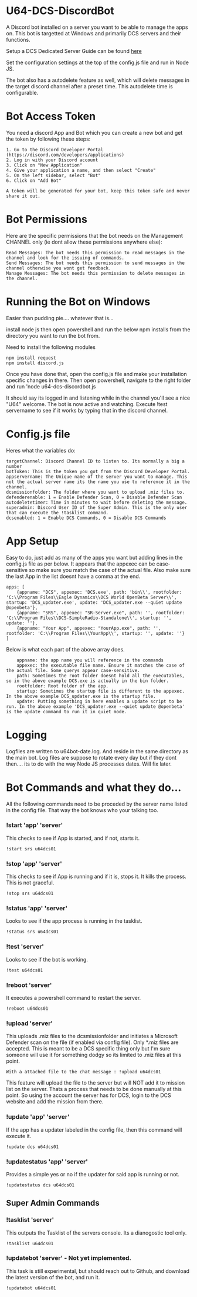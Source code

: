 # U64-DCS-DiscordBot
A Discord bot installed on a server you want to be able to manage the apps on. This bot is targetted at Windows and primarily DCS servers and their functions. 

Setup a DCS Dedicated Server Guide can be found [here](https://github.com/NZCypher819/U64DCSDiscord/blob/master/DCS-Server-Setup-Guide.md)

Set the configuration settings at the top of the config.js file and run in Node JS. 

The bot also has a autodelete feature as well, which will delete messages in the target discord channel after a preset time. This autodelete time is configurable.

# Bot Access Token
You need a discord App and Bot which you can create a new bot and get the token by following these steps:

    1. Go to the Discord Developer Portal (https://discord.com/developers/applications)
    2. Log in with your Discord account
    3. Click on "New Application"
    4. Give your application a name, and then select "Create"
    5. On the left sidebar, select "Bot"
    6. Click on "Add Bot"
    
    A token will be generated for your bot, keep this token safe and never share it out.

# Bot Permissions
Here are the specific permissions that the bot needs on the Management CHANNEL only (ie dont allow these permissions anywhere else):

    Read Messages: The bot needs this permission to read messages in the channel and look for the issuing of commands.
    Send Messages: The bot needs this permission to send messages in the channel otherwise you wont get feedback.
    Manage Messages: The bot needs this permission to delete messages in the channel.

# Running the Bot on Windows
Easier than pudding pie.... whatever that is...

install node js then open powershell and run the below npm installs from the directory you want to run the bot from. 

Need to install the following modules

    npm install request
    npm install discord.js

Once you have done that, open the config.js file and make your installation specific changes in there. Then open powershell, navigate to the right folder and run 'node u64-dcs-discordbot.js

It should say its logged in and listening while in the channel you'll see a nice "U64" welcome. The bot is now active and watching. Execute !test servername to see if it works by typing that in the discord channel.

# Config.js file
Heres what the variables do:

    targetChannel: Discord Channel ID to listen to. Its normally a big a number
    botToken: This is the token you got from the Discord Developer Portal. 
    appservername: The Unique name of the server you want to manage. This not the actual server name its the name you use to reference it in the channel. 
    dcsmissionfolder: The folder where you want to upload .miz files to.
    defenderenable: 1 = Enable Defender Scan, 0 = Disable Defender Scan   
    autodeletetimer: Time in minutes to wait before deleting the message.
    superadmin: Discord User ID of the Super Admin. This is the only user that can execute the !tasklist command.
    dcsenabled: 1 = Enable DCS Commands, 0 = Disable DCS Commands

# App Setup 
Easy to do, just add as many of the apps you want but adding lines in the config.js file as per below. It appears that the appexec can be case-sensitive so make sure you match the case of the actual file. Also make sure the last App in the list doesnt have a comma at the end.

    apps: [
        {appname: "DCS", appexec: 'DCS.exe', path: 'bin\\', rootfolder: 'C:\\Program Files\\Eagle Dynamics\\DCS World OpenBeta Server\\', startup: 'DCS_updater.exe', update: 'DCS_updater.exe --quiet update @openbeta'}, 
        {appname: "SRS", appexec: "SR-Server.exe", path: '', rootfolder: 'C:\\Program Files\\DCS-SimpleRadio-Standalone\\', startup: '', update: ''},
        {appname: "Your App", appexec: "YourApp.exe", path: '', rootfolder: 'C:\\Program Files\\YourApp\\', startup: '', update: ''} 
    ]

Below is what each part of the above array does. 

        appname: the app name you will reference in the commands
        appexec: the executable file name. Ensure it matches the case of the actual file. Some querys appear case-sensitive.  
        path: Sometimes the root folder doesnt hold all the executables, so in the above example DCS.exe is actually in the bin folder. 
        rootfolder: Root folder of the app. 
        startup: Sometimes the startup file is different to the appexec. In the above example DCS_updater.exe is the startup file.
        update: Putting something in here enables a update script to be run. In the above example 'DCS_updater.exe --quiet update @openbeta' is the update command to run it in quiet mode.

# Logging
Logfiles are written to u64bot-date.log. And reside in the same directory as the main bot. Log files are suppose to rotate every day but if they dont then.... its to do with the way Node JS processes dates. Will fix later. 

# Bot Commands and what they do...
All the following commands need to be proceded by the server name listed in the config file. That way the bot knows who your talking too. 

### !start 'app' 'server'
This checks to see if App  is started, and if not, starts it. 

    !start srs u64dcs01

### !stop 'app' 'server'
This checks to see if App is running and if it is, stops it. It kills the process. This is not graceful.

    !stop srs u64dcs01

### !status 'app' 'server'
Looks to see if the app process is running in the tasklist. 

    !status srs u64dcs01

### !test 'server'
Looks to see if the bot is working. 

    !test u64dcs01

### !reboot 'server'
It executes a powershell command to restart the server.

    !reboot u64dcs01

### !upload 'server'
This uploads .miz files to the dcsmissionfolder and initiates a Microsoft Defender scan on the file (if enabled via config file). Only *.miz files are accepted. This is meant to be a DCS specific thing only but I'm sure someone will use it for something dodgy so its limited to .miz files at this point.

    With a attached file to the chat message : !upload u64dcs01

This feature will upload the file to the server but will NOT add it to mission list on the server. Thats a process that needs to be done manually at this point. So using the account the server has for DCS, login to the DCS website and add the mission from there. 

### !update 'app' 'server'
If the app has a updater labeled in the config file, then this command will execute it.

    !update dcs u64dcs01

### !updatestatus 'app' 'server'
Provides a simple yes or no if the updater for said app is running or not. 

    !updatestatus dcs u64dcs01

## Super Admin Commands
### !tasklist 'server'
This outputs the Tasklist of the servers console. Its a dianogostic tool only. 

    !tasklist u64dcs01

### !updatebot 'server' - Not yet implemented.
This task is still experimental, but should reach out to Github, and download the latest version of the bot, and run it. 

    !updatebot u64dcs01